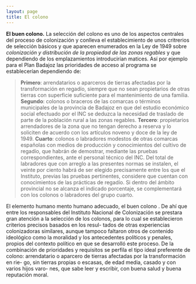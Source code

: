 ```yaml
---
layout: page
title: El colono
---
```


**El buen colono.** La selección del colono es uno de los aspectos centrales del proceso de colonización y conlleva el establecimiento de unos critrerios de selección básicos y que aparecen enumerados en la Ley de 1949 sobre *colonización y distribución de la propiedad de las zonas regables* y que dependiendo de los emplazamientos introducirían matices. Así por ejemplo para el Plan Badajoz las prioridades de acceso al programa se establecerían dependiendo de:
>**Primero**: arrendatarios o aparceros de tierras afectadas por la transformación en regadío, siempre que no sean propietarios de otras tierras con superficie suficiente para el mantenimiento de una familia. **Segundo**: colonos o braceros de las comarcas o términos municipales de la provincia de Badajoz en que del estudio económico social efectuado por el INC se deduzca la necesidad de traslado de parte de la población rural a las zonas regables. **Tercero**: propietarios arrendadores de la zona que no tengan derecho a reserva y lo soliciten de acuerdo con los artículos noveno y doce de la ley de 1949. **Cuarto**: colonos o labradores modestos de otras comarcas españolas con medios de producción y conocimientos del cultivo de regadío, que habrán de demostrar, mediante las pruebas correspondientes, ante el personal técnico del INC. Del total de labradores que con arreglo a las presentes normas se instalen, el veinte por ciento habrá de ser elegido precisamente entre los que el Instituto, previas las pruebas pertinentes, considere que cuentan con conocimientos de las prácticas de regadío. Si dentro del ámbito provincial no se alcanza el indicado porcentaje, se complementará con los colonos o labradores del grupo cuarto.

El elemento humano 
mento  humano  adecuado,
el  buen  colono
.  De  ahí  que  entre  los  responsables  del
Instituto  Nacional  de  Colonización  se  prestara  gran  atención  a  la  selección  de
los colonos, para lo cual se establecieron criterios precisos basados en los resul-
tados  de  otras  experiencias  colonizadoras  similares,  aunque  tampoco  faltaron
otros de contenido ideológico como la moralidad y los antecedentes políticos y
penales, propios del contexto político en que se desarrolló este proceso. De la
combinación  de  prioridades  y  requisitos  se  perfila  el  tipo  ideal  preferente  de
colono: arrendatario o aparcero de tierras afectadas por la transformación en rie-
go, sin tierras propias o escasas, de edad media, casado y con varios hijos varo-
nes, que sabe leer y escribir, con buena salud y buena reputación moral.

